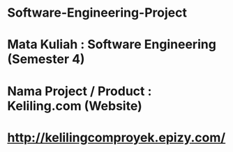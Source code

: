 # Software-Engineering-Project
# Mata Kuliah : Software Engineering (Semester 4)
# Nama Project / Product : Keliling.com (Website)
# http://kelilingcomproyek.epizy.com/
